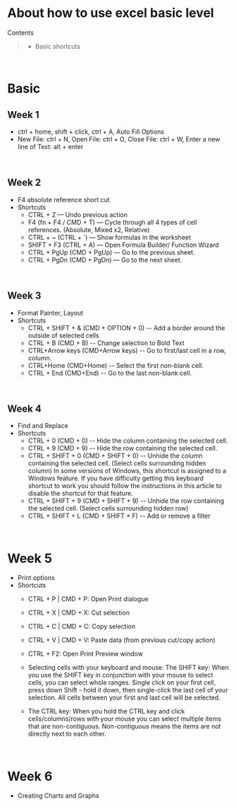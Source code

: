 # About how to use excel basic level

Contents
> * Basic shortcuts

<br>

# Basic
## Week 1
* ctrl + home, shift + click, ctrl + A, Auto Fill Options
* New File: ctrl + N, Open File: ctrl + O, Close File: ctrl + W, Enter a new line of Text: alt + enter

<br>

## Week 2
* F4 absolute reference short cut
* Shortcuts
    * CTRL + Z — Undo previous action
    * F4 (fn + F4 / CMD + T) — Cycle through all 4 types of cell references. (Absolute, Mixed x2, Relative)
    * CTRL + ~ (CTRL + `) — Show formulas in the worksheet
    * SHIFT + F3 (CTRL + A) — Open Formula Builder/ Function Wizard
    * CTRL + PgUp (CMD + PgUp) — Go to the previous sheet. 
    * CTRL + PgDn (CMD + PgDn) — Go to the next sheet.

<br>

## Week 3
* Format Painter, Layout
* Shortcuts
    * CTRL + SHIFT + & (CMD + OPTION + 0) -- Add a border around the outside of selected cells
    * CTRL + B (CMD + B) -- Change selection to Bold Text
    * CTRL+Arrow keys (CMD+Arrow keys) -- Go to first/last cell in a row, column.
    * CTRL+Home (CMD+Home) -- Select the first non-blank cell.
    * CTRL + End (CMD+End) -- Go to the last non-blank cell.

<br>

## Week 4
* Find and Replace
* Shortcuts
    * CTRL + 0 (CMD + 0) -- Hide the column containing the selected cell.
    * CTRL + 9 (CMD + 9) -- Hide the row containing the selected cell.
    * CTRL + SHIFT + 0 (CMD + SHIFT + 0) -- Unhide the column containing the selected cell. (Select cells surrounding hidden column) In some versions of Windows, this shortcut is assigned to a Windows feature. If you have difficulty getting this keyboard shortcut to work you should follow the instructions in this article to disable the shortcut for that feature.
    * CTRL + SHIFT + 9 (CMD + SHIFT + 9) -- Unhide the row containing the selected cell. (Select cells surrounding hidden row)
    * CTRL + SHIFT + L (CMD + SHIFT + F) -- Add or remove a filter

<br>

# Week 5
* Print options
* Shortcuts
    * CTRL + P | CMD + P: Open Print dialogue

    * CTRL + X | CMD + X: Cut selection

    * CTRL + C | CMD + C: Copy selection  

    * CTRL + V | CMD + V: Paste data (from previous cut/copy action)

    * CTRL + F2: Open Print Preview window

    * Selecting cells with your keyboard and mouse:
    The SHIFT key:  When you use the SHIFT key in conjunction with your mouse to select cells, you can select whole ranges. Single click on your first cell, press down Shift - hold it down, then single-click the last cell of your selection. All cells between your first and last cell will be selected.

    * The CTRL key:  When you hold the CTRL key and click cells/columns/rows with your mouse you can select multiple items that are non-contiguous. Non-contiguous means the items are not directly next to each other.


<br>

# Week 6
* Creating Charts and Graphs
